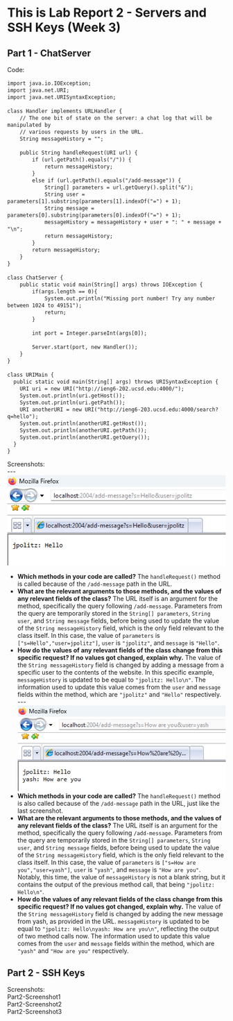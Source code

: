 # This is Lab Report 2 - Servers and SSH Keys (Week 3)

## Part 1 - ChatServer
Code: <br/>
```
import java.io.IOException;
import java.net.URI;
import java.net.URISyntaxException;

class Handler implements URLHandler {
    // The one bit of state on the server: a chat log that will be manipulated by
    // various requests by users in the URL.
    String messageHistory = "";

    public String handleRequest(URI url) {
        if (url.getPath().equals("/")) {
            return messageHistory;
        }
        else if (url.getPath().equals("/add-message")) {
            String[] parameters = url.getQuery().split("&");
            String user = parameters[1].substring(parameters[1].indexOf("=") + 1);
            String message = parameters[0].substring(parameters[0].indexOf("=") + 1);
            messageHistory = messageHistory + user + ": " + message + "\n";
            return messageHistory;
        }
        return messageHistory;
    }
}

class ChatServer {
    public static void main(String[] args) throws IOException {
        if(args.length == 0){
            System.out.println("Missing port number! Try any number between 1024 to 49151");
            return;
        }

        int port = Integer.parseInt(args[0]);

        Server.start(port, new Handler());
    }
}

class URIMain {
  public static void main(String[] args) throws URISyntaxException {
    URI uri = new URI("http://ieng6-202.ucsd.edu:4000/");
    System.out.println(uri.getHost());
    System.out.println(uri.getPath());
    URI anotherURI = new URI("http://ieng6-203.ucsd.edu:4000/search?q=hello");
    System.out.println(anotherURI.getHost());
    System.out.println(anotherURI.getPath());
    System.out.println(anotherURI.getQuery());
  }
}
```
Screenshots:<br/>
---<br/>
![Part1-Screenshot1](https://github.com/clockuru/cse15l-lab-reports/blob/main/lab3-Part1-Screenshot1.png?raw=true)<br/>
* **Which methods in your code are called?** The `handleRequest()` method is called because of the `/add-message` path in the URL.<br/>
* **What are the relevant arguments to those methods, and the values of any relevant fields of the class?** The URL itself is an argument for the method, specifically the query following `/add-message`.
Parameters from the query are temporarily stored in the `String[] parameters`, `String user`, and `String message` fields, before being used to update the value of the `String messageHistory` field, which is the
only field relevant to the class itself. In this case, the value of `parameters` is `["s=Hello","user=jpolitz"]`, `user` is `"jpolitz"`, and `message` is `"Hello"`.<br/>
* **How do the values of any relevant fields of the class change from this specific request? If no values got changed, explain why.** The value of the `String messageHistory` field is changed by adding a message
from a specific user to the contents of the website. In this specific example, `messageHistory` is updated to be equal to `"jpolitz: Hello\n"`. The information used to update this value comes from the `user` and
`message` fields within the method, which are `"jpolitz"` and `"Hello"` respectively.<br/>
---<br/>
![Part1-Screenshot2](https://github.com/clockuru/cse15l-lab-reports/blob/main/lab3-Part1-Screenshot2.png?raw=true)<br/>
* **Which methods in your code are called?** The `handleRequest()` method is also called because of the `/add-message` path in the URL, just like the last screenshot.<br/>
* **What are the relevant arguments to those methods, and the values of any relevant fields of the class?** The URL itself is an argument for the method, specifically the query following `/add-message`.
Parameters from the query are temporarily stored in the `String[] parameters`, `String user`, and `String message` fields, before being used to update the value of the `String messageHistory` field, which is the
only field relevant to the class itself. In this case, the value of `parameters` is `["s=How are you","user=yash"]`, `user` is `"yash"`, and `message` is `"How are you"`. Notably, this time, the value of
`messageHistory` is not a blank string, but it contains the output of the previous method call, that being `"jpolitz: Hello\n"`.<br/>
* **How do the values of any relevant fields of the class change from this specific request? If no values got changed, explain why.** The value of the `String messageHistory` field is changed by adding the new
message from yash, as provided in the URL. `messageHistory` is updated to be equal to `"jpolitz: Hello\nyash: How are you\n"`, reflecting the output of two method calls now. The information used to update this
value comes from the `user` and `message` fields within the method, which are `"yash"` and `"How are you"` respectively.<br/>
## Part 2 - SSH Keys
Screenshots: <br/>
Part2-Screenshot1<br/>
Part2-Screenshot2<br/>
Part2-Screenshot3<br/>
